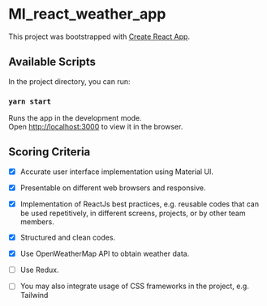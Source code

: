 # MI_react_weather_app

This project was bootstrapped with [Create React App](https://github.com/facebook/create-react-app).

## Available Scripts

In the project directory, you can run:

### `yarn start`

Runs the app in the development mode.<br>
Open [http://localhost:3000](http://localhost:3000) to view it in the browser.

## Scoring Criteria
- [x]  Accurate user interface implementation using Material UI.
- [x]  Presentable on different web browsers and responsive.
- [x]  Implementation of ReactJs best practices, e.g. reusable codes that can be used
repetitively, in different screens, projects, or by other team members.
- [x]  Structured and clean codes.
- [x]  Use OpenWeatherMap API to obtain weather data.
- [ ]  Use Redux.
- [ ]  You may also integrate usage of CSS frameworks in the project, e.g. Tailwind



